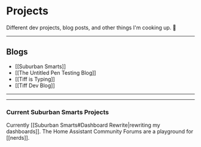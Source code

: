 # Projects

Different dev projects, blog posts, and other things I'm cooking up. 🥘

---

## Blogs

- [[Suburban Smarts]]
- [[The Untitled Pen Testing Blog]]
- [[Tiff is Typing]]
- [[Tiff Dev Blog]]
---

---
### Current Suburban Smarts Projects

Currently [[Suburban Smarts#Dashboard Rewrite|rewriting my dashboards]]. The Home Assistant Community Forums are a playground for [[nerds]].

